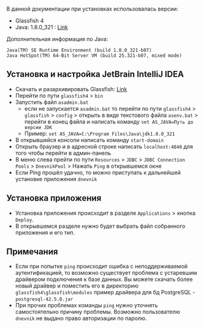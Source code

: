 В данной документации при установках использовалась версии:
- Glassfish 4
- Java: 1.8.0_321 : [Link](https://mega.nz/file/6So2XYLB#sOhTcFXjavsLmitXU9flreFO5BoTu8YlJrJS9BgpYeo)

Дополнительная информация по Java:

    Java(TM) SE Runtime Environment (build 1.8.0_321-b07)
    Java HotSpot(TM) 64-Bit Server VM (build 25.321-b07, mixed mode)


## Установка и настройка JetBrain IntelliJ IDEA

- Скачать и разархивировать Glassfish: [Link](https://mega.nz/file/KHI0XbDT#4RzwBeyCo7KKHNs_qlYe2uMu-nItdN8jWQZToyXBPTg) 
- Перейти по пути `glassfish4` > `bin`
- Запустить файл `asadmin.bat`
  - если не запускается `asadmin.bat` то перейти по пути `glassfish4` > `glassfish` > `config` > 
  открыть в виде текстового файла `asenv.bat` > перейти в конец файла и написать команду `set AS_JAVA=Путь до версии JDK`
  - Пример: `set AS_JAVA=C:\Program Files\Java\jdk1.8.0_321`
- В открывшейся консоли написать команду `start-domain`
- Открыть браузер и в адресной строке написать `localhost:4848` для того чтобы перейти в админ-панель
- В меню слева прейти по пути `Resources` > `JDBC` > `JDBC Connection Pools` > `DnevnikPool` > Нажать `Ping` в открывшемся окне
- Если Ping прошёл удачно, то можно приступать к дальнейшей установке приложения `dnevnik`

## Установка приложения
- Установка приложения происходит в разделе `Applications` > кнопка `Deploy`.
- В открывшемся разделе нужно будет выбрать файл собранного приложения и его тип.

## Примечания

- Если при попытке `ping` происходит ошибка с неподдерживаемой аутентификацией, то возможно существует проблема с устаревшим драйвером подключения к базе данных.
Вы можете скачать более новый драйвер и поместить его в директорию `glassfish4\glassfish\modules` пример драйвера для бд PostgreSQL - `postgresql-42.5.0.jar`
- При прочих проблемах команды `ping` нужно уточнять самостоятельно причину проблемы. Возможно пользователю `dnevnik` не выдано право авторизации по паролю.
